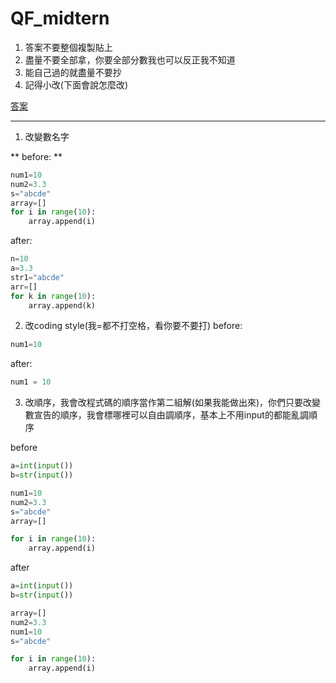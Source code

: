 # QF_midtern

1. 答案不要整個複製貼上
2. 盡量不要全部拿，你要全部分數我也可以反正我不知道
3. 能自己過的就盡量不要抄
4. 記得小改(下面會說怎麼改)

[答案](https://github.com/sheng12077/QF_midtern/blob/main/ans.md)

***

1. 改變數名字

 
** before: **
```py
num1=10
num2=3.3
s="abcde"
array=[]
for i in range(10):
    array.append(i)
```

after:
```py
n=10
a=3.3
str1="abcde"
arr=[]
for k in range(10):
    array.append(k)
```

2. 改coding style(我=都不打空格，看你要不要打)
before:
```py
num1=10
```

after:
```py
num1 = 10
```

3. 改順序，我會改程式碼的順序當作第二組解(如果我能做出來)，你們只要改變數宣告的順序，我會標哪裡可以自由調順序，基本上不用input的都能亂調順序

before
```py
a=int(input())
b=str(input())

num1=10
num2=3.3
s="abcde"
array=[]

for i in range(10):
    array.append(i)
```

after
```py
a=int(input())
b=str(input())

array=[]
num2=3.3
num1=10
s="abcde"

for i in range(10):
    array.append(i)
```


